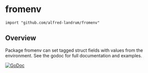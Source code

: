 # fromenv
`import "github.com/alfred-landrum/fromenv"`

## <a name="pkg-overview">Overview</a>
Package fromenv can set tagged struct fields with values from the
environment. See the godoc for full documentation and examples.

[![GoDoc](https://godoc.org/github.com/alfred-landrum/fromenv?status.svg)](https://godoc.org/github.com/alfred-landrum/fromenv)
